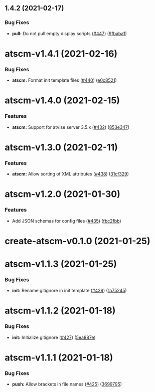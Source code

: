 <a name="1.4.2"></a>
## 1.4.2 (2021-02-17)


### Bug Fixes

* **pull:** Do not pull empty display scripts ([#447](https://github.com/atSCM/atscm/issues/447)) ([9fbaba1](https://github.com/atSCM/atscm/commits/9fbaba1))




<a name="atscm-v1.4.1"></a>
# atscm-v1.4.1 (2021-02-16)


### Bug Fixes

* **atscm:** Format init template files ([#440](https://github.com/atSCM/atscm/issues/440)) ([e0c8521](https://github.com/atSCM/atscm/commits/e0c8521))




<a name="atscm-v1.4.0"></a>
# atscm-v1.4.0 (2021-02-15)


### Features

* **atscm:** Support for atvise server 3.5.x ([#432](https://github.com/atSCM/atscm/issues/432)) ([853e347](https://github.com/atSCM/atscm/commits/853e347))




<a name="atscm-v1.3.0"></a>
# atscm-v1.3.0 (2021-02-11)


### Features

* **atscm:** Allow sorting of XML attributes ([#438](https://github.com/atSCM/atscm/issues/438)) ([31cf329](https://github.com/atSCM/atscm/commits/31cf329))




<a name="atscm-v1.2.0"></a>
# atscm-v1.2.0 (2021-01-30)


### Features

* Add JSON schemas for config files ([#435](https://github.com/atSCM/atscm/issues/435)) ([fbc2fbb](https://github.com/atSCM/atscm/commits/fbc2fbb))




<a name="create-atscm-v0.1.0"></a>
# create-atscm-v0.1.0 (2021-01-25)




<a name="atscm-v1.1.3"></a>
# atscm-v1.1.3 (2021-01-25)


### Bug Fixes

* **init:** Rename gitignore in init template ([#428](https://github.com/atSCM/atscm/issues/428)) ([1a75245](https://github.com/atSCM/atscm/commits/1a75245))




<a name="atscm-v1.1.2"></a>
# atscm-v1.1.2 (2021-01-18)


### Bug Fixes

* **init:** Initialize gitignore ([#427](https://github.com/atSCM/atscm/issues/427)) ([5ea887e](https://github.com/atSCM/atscm/commits/5ea887e))




<a name="atscm-v1.1.1"></a>
# atscm-v1.1.1 (2021-01-18)


### Bug Fixes

* **push:** Allow brackets in file names ([#425](https://github.com/atSCM/atscm/issues/425)) ([3699795](https://github.com/atSCM/atscm/commits/3699795))



